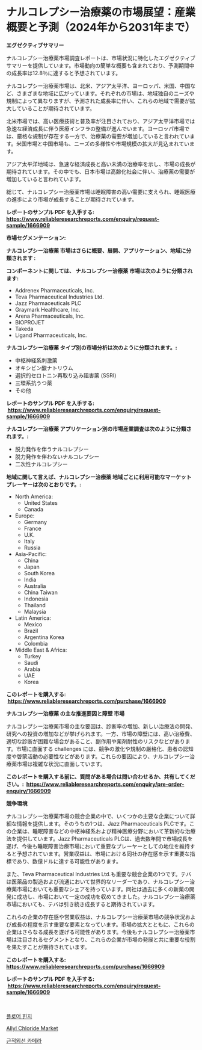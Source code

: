 <p><h1>ナルコレプシー治療薬の市場展望：産業概要と予測（2024年から2031年まで）</h1></p><p><strong>エグゼクティブサマリー</strong></p>
<p><p>ナルコレプシー治療薬市場調査レポートは、市場状況に特化したエグゼクティブサマリーを提供しています。市場動向の簡単な概要も含まれており、予測期間中の成長率は12.8％に達すると予想されています。</p><p>ナルコレプシー治療薬市場は、北米、アジア太平洋、ヨーロッパ、米国、中国など、さまざまな地域に広がっています。それぞれの市場は、地域独自のニーズや規制によって異なりますが、予測された成長率に伴い、これらの地域で需要が拡大していることが期待されています。</p><p>北米市場では、高い医療技術と普及率が注目されており、アジア太平洋市場では急速な経済成長に伴う医療インフラの整備が進んでいます。ヨーロッパ市場では、厳格な規制が存在する一方で、治療薬の需要が増加していると言われています。米国市場と中国市場も、ニーズの多様性や市場規模の拡大が見込まれています。</p><p>アジア太平洋地域は、急速な経済成長と高い未満の治療率を示し、市場の成長が期待されています。その中でも、日本市場は高齢化社会に伴い、治療薬の需要が増加していると言われています。</p><p>総じて、ナルコレプシー治療薬市場は睡眠障害の高い需要に支えられ、睡眠医療の進歩により市場が成長することが期待されています。</p></p>
<p><strong>レポートのサンプル PDF を入手する: <a href="https://www.reliableresearchreports.com/enquiry/request-sample/1666909">https://www.reliableresearchreports.com/enquiry/request-sample/1666909</a></strong></p>
<p><strong>市場セグメンテーション:</strong></p>
<p><strong> ナルコレプシー治療薬 市場はさらに概要、展開、アプリケーション、地域に分類されます :</strong></p>
<p><strong>コンポーネントに関しては、 ナルコレプシー治療薬 市場は次のように分類されます: &nbsp;</strong></p>
<p><ul><li>Addrenex Pharmaceuticals, Inc.</li><li>Teva Pharmaceutical Industries Ltd.</li><li>Jazz Pharmaceuticals PLC</li><li>Graymark Healthcare, Inc.</li><li>Arena Pharmaceuticals, Inc.</li><li>BIOPROJET</li><li>Takeda</li><li>Ligand Pharmaceuticals, Inc.</li></ul></p>
<p><strong> ナルコレプシー治療薬 タイプ別の市場分析は次のように分類されます。:</strong></p>
<p><ul><li>中枢神経系刺激薬</li><li>オキシビン酸ナトリウム</li><li>選択的セロトニン再取り込み阻害薬 (SSRI)</li><li>三環系抗うつ薬</li><li>その他</li></ul></p>
<p><strong>レポートのサンプル PDF を入手する: &nbsp;<a href="https://www.reliableresearchreports.com/enquiry/request-sample/1666909">https://www.reliableresearchreports.com/enquiry/request-sample/1666909</a></strong></p>
<p><strong> ナルコレプシー治療薬 アプリケーション別の市場産業調査は次のように分類されます。:</strong></p>
<p><ul><li>脱力発作を伴うナルコレプシー</li><li>脱力発作を伴わないナルコレプシー</li><li>二次性ナルコレプシー</li></ul></p>
<p><strong>地域に関して言えば、ナルコレプシー治療薬 地域ごとに利用可能なマーケットプレーヤーは次のとおりです。:</strong></p>
<p><ul>
    <li>
        North America:
        <ul>
            <li>United States</li>
            <li>Canada</li>
        </ul>
    </li>
    <li>
        Europe:
        <ul>
            <li>Germany</li>
            <li>France</li>
            <li>U.K.</li>
            <li>Italy</li>
            <li>Russia</li>
        </ul>
    </li>
    <li>
        Asia-Pacific:
        <ul>
            <li>China</li>
            <li>Japan</li>
            <li>South Korea</li>
            <li>India</li>
            <li>Australia</li>
            <li>China Taiwan</li>
            <li>Indonesia</li>
            <li>Thailand</li>
            <li>Malaysia</li>
        </ul>
    </li>
    <li>
        Latin America:
        <ul>
            <li>Mexico</li>
            <li>Brazil</li>
            <li>Argentina Korea</li>
            <li>Colombia</li>
        </ul>
    </li>
    <li>
        Middle East & Africa:
        <ul>
            <li>Turkey</li>
            <li>Saudi</li>
            <li>Arabia</li>
            <li>UAE</li>
            <li>Korea</li>
        </ul>
    </li>
    </ul></p>
<p><strong>このレポートを購入する: &nbsp;<a href="https://www.reliableresearchreports.com/purchase/1666909">https://www.reliableresearchreports.com/purchase/1666909</a></strong></p>
<p><strong>ナルコレプシー治療薬 の主な推進要因と障壁 市場</strong></p>
<p><p>ナルコレプシー治療薬市場の主な要因は、診断率の増加、新しい治療法の開発、研究への投資の増加などが挙げられます。一方、市場の障壁には、高い治療費、適切な診断が困難な場合があること、副作用や薬剤耐性のリスクなどがあります。市場に直面する challenges には、競争の激化や規制の厳格化、患者の認知度や啓蒙活動の必要性などがあります。これらの要因により、ナルコレプシー治療薬市場は複雑な状況に直面しています。</p></p>
<p><strong>このレポートを購入する前に、質問がある場合は問い合わせるか、共有してください。:&nbsp; <a href="https://www.reliableresearchreports.com/enquiry/pre-order-enquiry/1666909">https://www.reliableresearchreports.com/enquiry/pre-order-enquiry/1666909</a></strong></p>
<p><strong>競争環境</strong></p>
<p><p>ナルコレプシー治療薬市場の競合企業の中で、いくつかの主要な企業について詳細な情報を提供します。そのうちの1つは、Jazz Pharmaceuticals PLCです。この企業は、睡眠障害などの中枢神経系および精神医療分野において革新的な治療法を提供しています。Jazz Pharmaceuticals PLCは、過去数年間で市場成長を遂げ、今後も睡眠障害治療市場において重要なプレーヤーとしての地位を維持すると予想されています。営業収益は、市場における同社の存在感を示す重要な指標であり、数億ドルに達する可能性があります。</p><p>また、Teva Pharmaceutical Industries Ltd.も重要な競合企業の1つです。テバは医薬品の製造および流通において世界的なリーダーであり、ナルコレプシー治療薬市場においても重要なシェアを持っています。同社は過去に多くの新薬の開発に成功し、市場において一定の成功を収めてきました。ナルコレプシー治療薬市場においても、テバは引き続き成長すると期待されています。</p><p>これらの企業の存在感や営業収益は、ナルコレプシー治療薬市場の競争状況および成長の程度を示す重要な要素となっています。市場の拡大とともに、これらの企業はさらなる成長を遂げる可能性があります。今後もナルコレプシー治療薬市場は注目されるセグメントとなり、これらの企業が市場の発展と共に重要な役割を果たすことが期待されています。</p></p>
<p><strong>このレポートを購入する: &nbsp; <a href="https://www.reliableresearchreports.com/purchase/1666909">https://www.reliableresearchreports.com/purchase/1666909</a></strong></p>
<p><strong>レポートのサンプル PDF を入手する: &nbsp;<a href="https://www.reliableresearchreports.com/enquiry/request-sample/1666909">https://www.reliableresearchreports.com/enquiry/request-sample/1666909</a></strong><strong></strong></p>
<p>&nbsp;</p>
<p><p><a href="https://medium.com/@georgebesoiu20221/%EB%B0%94%EB%8B%A5-%ED%9E%8C%EC%A7%80-%EC%8B%9C%EC%9E%A5-%EB%B6%84%EC%84%9D-cagr-%EC%8B%9C%EC%9E%A5-%EC%84%B8%EB%B6%84%ED%99%94-%EB%B0%8F-%EC%84%B8%EA%B3%84-%EC%82%B0%EC%97%85-%EA%B0%9C%EC%9A%94-03ff4cfd8287">플로어 힌지</a></p><p><a href="https://picayune-night-cbd.notion.site/Allyl-Chloride-Market-Size-Growing-and-Forecasted-for-period-from-2024-2031-and-provides-complete--469c9fa21df549378d3fed4fabc935bb">Allyl Chloride Market</a></p><p><a href="https://medium.com/@isariontaru/%EA%B7%BC%EC%A0%81%EC%99%B8%EC%84%A0-%EC%B9%B4%EB%A9%94%EB%9D%BC-%EC%8B%9C%EC%9E%A5-%EC%8B%9C%EC%9E%A5-%EC%A0%90%EC%9C%A0%EC%9C%A8-%EC%8B%9C%EC%9E%A5-%EB%8F%99%ED%96%A5-%EB%B0%8F-%EB%AF%B8%EB%9E%98-%EC%84%B1%EC%9E%A5-%ED%83%90%EA%B5%AC-97418c4c8d49">근적외선 카메라</a></p></p>